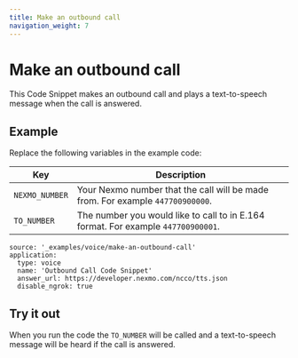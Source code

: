 ```yaml
---
title: Make an outbound call
navigation_weight: 7
---
```


# Make an outbound call

This Code Snippet makes an outbound call and plays a
text-to-speech message when the call is answered.

## Example

Replace the following variables in the example code:

Key |	Description
-- | --
`NEXMO_NUMBER` |	Your Nexmo number that the call will be made from. For example `447700900000`.
`TO_NUMBER` |	The number you would like to call to in E.164 format. For example `447700900001`.

```code_snippets
source: '_examples/voice/make-an-outbound-call'
application:
  type: voice
  name: 'Outbound Call Code Snippet'
  answer_url: https://developer.nexmo.com/ncco/tts.json
  disable_ngrok: true
```

## Try it out

When you run the code the `TO_NUMBER` will be called and a text-to-speech message
will be heard if the call is answered.
